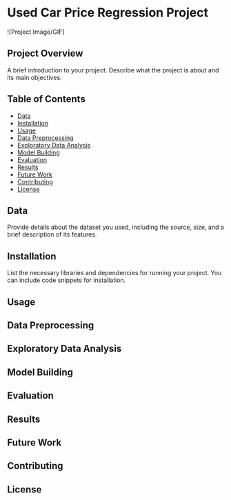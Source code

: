 # Used Car Price Regression Project

![Project Image/GIF]

## Project Overview
A brief introduction to your project. Describe what the project is about and its main objectives.

## Table of Contents
- [Data](#data)
- [Installation](#installation)
- [Usage](#usage)
- [Data Preprocessing](#data-preprocessing)
- [Exploratory Data Analysis](#exploratory-data-analysis)
- [Model Building](#model-building)
- [Evaluation](#evaluation)
- [Results](#results)
- [Future Work](#future-work)
- [Contributing](#contributing)
- [License](#license)

## Data
Provide details about the dataset you used, including the source, size, and a brief description of its features.

## Installation
List the necessary libraries and dependencies for running your project. You can include code snippets for installation.

## Usage


## Data Preprocessing


## Exploratory Data Analysis


## Model Building


## Evaluation


## Results


## Future Work


## Contributing

## License


